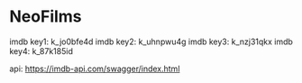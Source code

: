 # NeoFilms

imdb key1: k_jo0bfe4d
imdb key2: k_uhnpwu4g
imdb key3: k_nzj31qkx
imdb key4: k_87k185id

api: https://imdb-api.com/swagger/index.html

